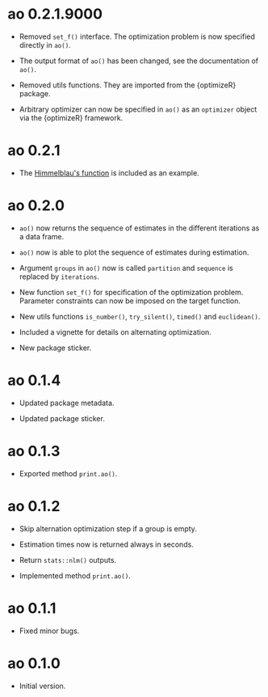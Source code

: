 # ao 0.2.1.9000

* Removed `set_f()` interface. The optimization problem is now specified directly in `ao()`.

* The output format of `ao()` has been changed, see the documentation of `ao()`.

* Removed utils functions. They are imported from the {optimizeR} package.

* Arbitrary optimizer can now be specified in `ao()` as an `optimizer` object via the {optimizeR} framework.

# ao 0.2.1

* The [Himmelblau's function](https://en.wikipedia.org/wiki/Himmelblau%27s_function) is included as an example.

# ao 0.2.0

* `ao()` now returns the sequence of estimates in the different iterations as a data frame.

* `ao()` now is able to plot the sequence of estimates during estimation.

* Argument `groups` in `ao()` now is called `partition` and `sequence` is replaced by `iterations`.

* New function `set_f()` for specification of the optimization problem. Parameter constraints can now be imposed on the target function.

* New utils functions `is_number()`, `try_silent()`, `timed()` and `euclidean()`.

* Included a vignette for details on alternating optimization.

* New package sticker.

# ao 0.1.4

* Updated package metadata.

* Updated package sticker.

# ao 0.1.3

* Exported method `print.ao()`.

# ao 0.1.2

* Skip alternation optimization step if a group is empty.

* Estimation times now is returned always in seconds.

* Return `stats::nlm()` outputs.

* Implemented method `print.ao()`.

# ao 0.1.1

* Fixed minor bugs.

# ao 0.1.0

* Initial version.
